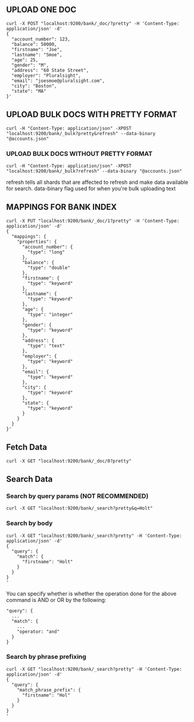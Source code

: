 ## UPLOAD ONE DOC
```
curl -X POST "localhost:9200/bank/_doc/?pretty" -H 'Content-Type: application/json' -d'
{
  "account_number": 123,
  "balance": 50000,
  "firstname": "Joe",
  "lastname": "Smoe",
  "age": 25,
  "gender": "M",
  "address": "60 State Street",
  "employer": "Pluralsight",
  "email": "joesmoe@pluralsight.com",
  "city": "Boston",
  "state": "MA"
}'
```

## UPLOAD BULK DOCS WITH PRETTY FORMAT
```curl -H "Content-Type: application/json" -XPOST "localhost:9200/bank/_bulk?pretty&refresh" --data-binary "@accounts.json"```

### UPLOAD BULK DOCS WITHOUT PRETTY FORMAT
```curl -H "Content-Type: application/json" -XPOST "localhost:9200/bank/_bulk?refresh" --data-binary "@accounts.json"```

refresh tells all shards that are affected to refresh and make data available for search.
data-binary flag used for when you're bulk uploading text

## MAPPINGS FOR BANK INDEX
```
curl -X PUT "localhost:9200/bank/_doc/1?pretty" -H 'Content-Type: application/json' -d'
{
  "mappings": {
    "properties": {
      "account_number": {
        "type": "long"
      },
      "balance": {
        "type": "double"
      },
      "firstname": {
        "type": "keyword"
      },
      "lastname": {
        "type": "keyword"
      },
      "age": {
        "type": "integer"
      },
      "gender": {
        "type": "keyword"
      },
      "address": {
        "type": "text"
      },
      "employer": {
        "type": "keyword"
      },
      "email": {
        "type": "keyword"
      },
      "city": {
        "type": "keyword"
      },
      "state": {
        "type": "keyword"
      }
    }
  }  
}'
```

## Fetch Data

```curl -X GET "localhost:9200/bank/_doc/0?pretty"```

## Search Data

### Search by query params (NOT RECOMMENDED)
```curl -X GET "localhost:9200/bank/_search?pretty&q=Holt"```

### Search by body
```
curl -X GET "localhost:9200/bank/_search?pretty" -H 'Content-Type: application/json' -d'
{
  "query": {
    "match": {
      "firstname": "Holt"
    }
  }
}
'
```
You can specify whether is whether the operation done for the above command is AND or OR by the following:
```
"query": {
  ...
  "match": {
    ...
    "operator: "and"
  }
}
```

### Search by phrase prefixing
```
curl -X GET "localhost:9200/bank/_search?pretty" -H 'Content-Type: application/json' -d'
{
  "query": {
    "match_phrase_prefix": {
      "firstname": "Hol"
    }
  }
}
'
```

